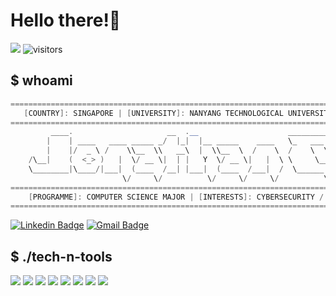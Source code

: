 # Hello there!👋
![](https://komarev.com/ghpvc/?username=joncwr99&color=green)
![visitors](https://visitor-badge.laobi.icu/badge?page_id=joncwr99.joncwr99)
## $ whoami
```powershell
===================================================================================================
   [COUNTRY]: SINGAPORE | [UNIVERSITY]: NANYANG TECHNOLOGICAL UNIVERSITY | [YEAR]: SOPHOMORE
===================================================================================================
         ____.                     __  .__                    _________ .__                  
        |    | ____   ____ _____ _/  |_|  |__ _____    ____   \_   ___ \|  |__  __ _______   
        |    |/  _ \ /    \\__  \\   __\  |  \\__  \  /    \  /    \  \/|  |  \|  |  \__  \  
    /\__|    (  <_> )   |  \/ __ \|  | |   Y  \/ __ \|   |  \ \     \___|   Y  \  |  // __ \_
    \________|\____/|___|  (____  /__| |___|  (____  /___|  /  \______  /___|  /____/(____  /
                         \/     \/          \/     \/     \/          \/     \/           \/        
===================================================================================================
    [PROGRAMME]: COMPUTER SCIENCE MAJOR | [INTERESTS]: CYBERSECURITY / ARTIFICIAL INTELLIGENCE
===================================================================================================
```
[![Linkedin Badge](https://img.shields.io/badge/-jonathan-blue?style=flat-square&logo=Linkedin&logoColor=white&link=https://www.linkedin.com/in/chua-wen-rong-jonathan-6b127020b/)](https://www.linkedin.com/in/chua-wen-rong-jonathan-6b127020b/)
[![Gmail Badge](https://img.shields.io/badge/-joncwr99@gmail.com-c14438?style=flat-square&logo=Gmail&logoColor=white&link=mailto:joncwr99@gmail.com)](mailto:joncwr99@gmail.com)
## $ ./tech-n-tools
![](https://img.shields.io/badge/OS-Linux-informational?style=flat&logo=linux&logoColor=white&color=6aa6f8)
![](https://img.shields.io/badge/OS-Kali-informational?style=flat&logo=kali-linux&logoColor=white&color=6aa6f8)
![](https://img.shields.io/badge/Editor-VS_Code-informational?style=flat&logo=visual-studio-code&logoColor=white&color=6aa6f8)
![](https://img.shields.io/badge/Code-Python-informational?style=flat&logo=python&logoColor=white&color=6aa6f8)
![](https://img.shields.io/badge/Code-JavaScript-informational?style=flat&logo=javascript&logoColor=white&color=6aa6f8)
![](https://img.shields.io/badge/Code-React-informational?style=flat&logo=react&logoColor=white&color=6aa6f8)
![](https://img.shields.io/badge/Shell-Bash-informational?style=flat&logo=gnu-bash&logoColor=white&color=6aa6f8)
![](https://img.shields.io/badge/Tools-Docker-informational?style=flat&logo=docker&logoColor=white&color=6aa6f8)
